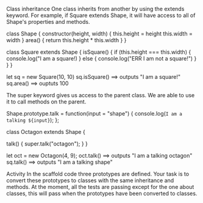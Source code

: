 Class inheritance
One class inherits from another by using the extends keyword. For example, if Square extends Shape, it will have access to all of Shape's properties and methods. 

class Shape {
  constructor(height, width) {
    this.height = height
    this.width = width
  }
  area() {
    return this.height * this.width
  }
}

class Square extends Shape {
  isSquare() {
    if (this.height === this.width) {
      console.log("I am a square!)
    } else {
      console.log("ERR I am not a square!")
    }
  }
}

let sq = new Square(10, 10)
sq.isSquare() ==> outputs "I am a square!"
sq.area() ==> ouptuts 100

The super keyword gives us access to the parent class. We are able to use it to call methods on the parent. 

Shape.prototype.talk = function(input = "shape") {
  console.log(`I am a talking ${input}`);
};

class Octagon extends Shape {
  
  talk() {
    super.talk("octagon");
  }
}

let oct = new Octagon(4, 9);
oct.talk() ==> outputs "I am a talking octagon"
sq.talk() ==> outputs "I am a talking shape"

Activity
In the scaffold code three prototypes are defined. Your task is to convert these prototypes to classes with the same inheritance and methods. At the moment, all the tests are passing except for the one about classes, this will pass when the prototypes have been converted to classes.